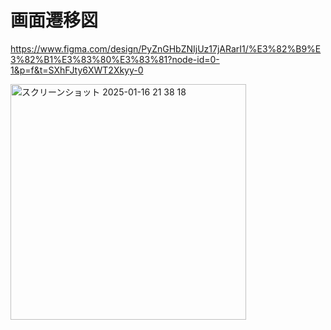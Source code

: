 # 画面遷移図

https://www.figma.com/design/PyZnGHbZNIjUz17jARarI1/%E3%82%B9%E3%82%B1%E3%83%80%E3%83%81?node-id=0-1&p=f&t=SXhFJty6XWT2Xkyy-0

<img width="377" alt="スクリーンショット 2025-01-16 21 38 18" src="https://github.com/user-attachments/assets/ce4dbe41-d471-4807-a888-4c2a9beaaad0" />
